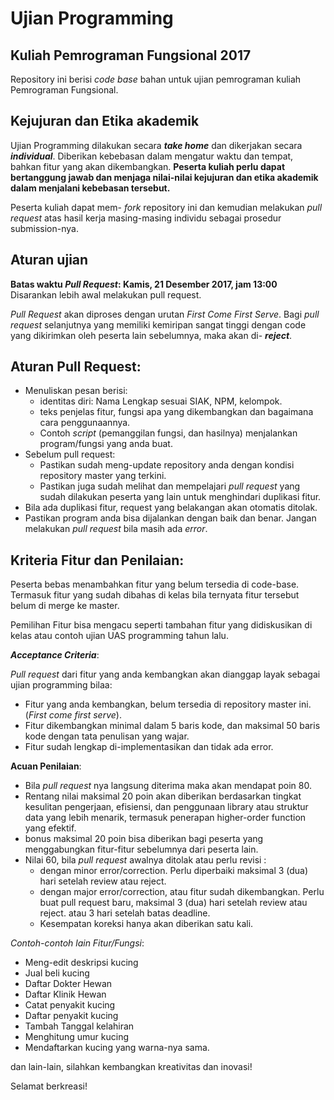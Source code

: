Ujian Programming
====
Kuliah Pemrograman Fungsional 2017
----

Repository ini berisi _code base_ bahan untuk ujian pemrograman kuliah Pemrograman Fungsional.

Kejujuran dan Etika akademik
----

Ujian Programming dilakukan secara _**take home**_ dan dikerjakan secara **_individual_**. Diberikan kebebasan dalam mengatur waktu dan tempat, bahkan fitur yang akan dikembangkan. **Peserta kuliah perlu dapat bertanggung jawab dan menjaga nilai-nilai kejujuran dan etika akademik dalam menjalani kebebasan tersebut.**

Peserta kuliah dapat mem- *fork* repository ini dan kemudian melakukan _pull request_ atas hasil kerja masing-masing individu sebagai prosedur submission-nya.


Aturan ujian
----

**Batas waktu _Pull Request_: Kamis, 21 Desember 2017, jam 13:00** Disarankan lebih awal melakukan pull request.

_Pull Request_ akan diproses dengan urutan _First Come First Serve_. Bagi _pull request_ selanjutnya yang memiliki kemiripan sangat tinggi dengan code yang dikirimkan oleh peserta lain sebelumnya, maka akan di- **_reject_**.  

Aturan Pull Request:
----
* Menuliskan pesan berisi:
  * identitas diri: Nama Lengkap sesuai SIAK, NPM, kelompok.
  * teks penjelas fitur, fungsi apa yang dikembangkan dan bagaimana cara penggunaannya.
  * Contoh _script_ (pemanggilan fungsi, dan hasilnya) menjalankan program/fungsi yang anda buat.
* Sebelum pull request:
  * Pastikan sudah meng-update repository anda dengan kondisi repository master yang terkini.
  * Pastikan juga sudah melihat dan mempelajari _pull request_ yang sudah dilakukan peserta yang lain untuk menghindari duplikasi fitur.
* Bila ada duplikasi fitur, request yang belakangan akan otomatis ditolak.
* Pastikan program anda bisa dijalankan dengan baik dan benar. Jangan melakukan _pull request_ bila masih ada _error_.

Kriteria Fitur dan Penilaian:
----
Peserta bebas menambahkan fitur yang belum tersedia di code-base. Termasuk fitur yang sudah dibahas di kelas bila ternyata fitur tersebut belum di merge ke master.

Pemilihan Fitur bisa mengacu seperti tambahan fitur yang didiskusikan di kelas atau contoh ujian UAS programming tahun lalu.

**_Acceptance Criteria_**:

_Pull request_ dari fitur yang anda kembangkan
akan dianggap layak sebagai ujian programming bilaa:
* Fitur yang anda kembangkan, belum tersedia di repository master ini. (_First come first serve_).
* Fitur dikembangkan minimal dalam 5 baris kode, dan maksimal 50 baris kode dengan tata penulisan yang wajar.
* Fitur sudah lengkap di-implementasikan dan tidak ada error.

**Acuan Penilaian**:

* Bila _pull request_ nya langsung diterima maka akan mendapat poin 80.
* Rentang nilai maksimal 20 poin akan diberikan berdasarkan tingkat kesulitan pengerjaan, efisiensi, dan penggunaan library atau struktur data yang lebih menarik, termasuk penerapan higher-order function yang efektif.  
* bonus maksimal 20 poin bisa diberikan bagi peserta yang menggabungkan fitur-fitur sebelumnya dari peserta lain.
* Nilai 60, bila _pull request_ awalnya ditolak atau perlu revisi :
  * dengan minor error/correction. Perlu diperbaiki maksimal 3 (dua) hari setelah review atau reject.
  * dengan major error/correction, atau fitur sudah dikembangkan. Perlu buat pull request baru, maksimal 3 (dua) hari setelah review atau reject. atau 3 hari setelah batas deadline.
  * Kesempatan koreksi hanya akan diberikan satu kali.

*Contoh-contoh lain Fitur/Fungsi*:
* Meng-edit deskripsi kucing
* Jual beli kucing
* Daftar Dokter Hewan
* Daftar Klinik Hewan
* Catat penyakit kucing
* Daftar penyakit kucing
* Tambah Tanggal kelahiran
* Menghitung umur kucing
* Mendaftarkan kucing yang warna-nya sama.

dan lain-lain, silahkan kembangkan kreativitas dan inovasi!

Selamat berkreasi!
